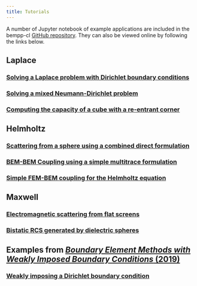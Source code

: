 ```yaml
---
title: Tutorials
---
```


A number of Jupyter notebook of example applications are included in the bempp-cl [GitHub repository](https://github.com/bempp/bempp-cl/tree/master/notebooks).
They can also be viewed online by following the links below.

## Laplace
### [Solving a Laplace problem with Dirichlet boundary conditions](https://nbviewer.jupyter.org/github/bempp/bempp-cl/blob/master/notebooks/laplace/laplace_interior_dirichlet.ipynb)
### [Solving a mixed Neumann-Dirichlet problem](https://nbviewer.jupyter.org/github/bempp/bempp-cl/blob/master/notebooks/laplace/mixed_neumann_dirichlet.ipynb)
### [Computing the capacity of a cube with a re-entrant corner](https://nbviewer.jupyter.org/github/bempp/bempp-cl/blob/master/notebooks/laplace/reentrant_cube_capacity.ipynb)
## Helmholtz
### [Scattering from a sphere using a combined direct formulation](https://nbviewer.jupyter.org/github/bempp/bempp-cl/blob/master/notebooks/helmholtz/helmholtz_combined_exterior.ipynb)
### [BEM-BEM Coupling using a simple multitrace formulation](https://nbviewer.jupyter.org/github/bempp/bempp-cl/blob/master/notebooks/helmholtz/bem_bem_multitrace_coupling.ipynb)
### [Simple FEM-BEM coupling for the Helmholtz equation](https://nbviewer.jupyter.org/github/bempp/bempp-cl/blob/master/notebooks/helmholtz/simple_helmholtz_fem_bem_coupling.ipynb)
## Maxwell
### [Electromagnetic scattering from flat screens](https://nbviewer.jupyter.org/github/bempp/bempp-cl/blob/master/notebooks/maxwell/maxwell_screen.ipynb)
### [Bistatic RCS generated by dielectric spheres](https://nbviewer.jupyter.org/github/bempp/bempp-cl/blob/master/notebooks/maxwell/maxwell_dielectric.ipynb)

## Examples from [<em>Boundary Element Methods with Weakly Imposed Boundary Conditions</em> (2019)](../publications.md#Betcke2019)
### [Weakly imposing a Dirichlet boundary condition](https://nbviewer.jupyter.org/github/bempp/bempp-cl/blob/master/notebooks/laplace/dirichlet_weak_imposition.ipynb)
